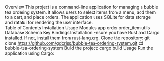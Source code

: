 Overview
This project is a command-line application for managing a bubble tea ordering system. It allows users to select items from a menu, add them to a cart, and place orders. The application uses SQLite for data storage and ratatui for rendering the user interface.  
Table of Contents
Installation
Usage
Modules
app
order
order_item
utils
Database Schema
Key Bindings
Installation
Ensure you have Rust and Cargo installed. If not, install them from rust-lang.org.
Clone the repository:
git clone https://github.com/gdcrisp/bubble-tea-ordering-system.git
cd bubble-tea-ordering-system
Build the project:
cargo build
Usage
Run the application using Cargo:
